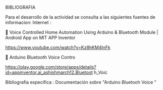 BIBLIOGRAFIA

Para el desarrollo de la actividad se consulta a las siguientes fuentes de informacion:
Internet :

 Voice Controlled Home Automation Using Arduino & 
Bluetooth Module | Android App on MIT APP Inventor

https://www.youtube.com/watch?v=Kz8hKM4lnFk

 Arduino Bluetooth Voice Contro

https://play.google.com/store/apps/details?id=appinventor.ai_ashishmarch12.Bluetoot
h_Voic

Bibliografia especifica : Documentación sobre "Arduino Bluetooh Voice "

